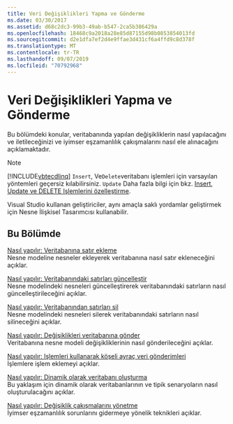 ```yaml
---
title: Veri Değişiklikleri Yapma ve Gönderme
ms.date: 03/30/2017
ms.assetid: d68c2dc3-99b3-49ab-b547-2ca5b386429a
ms.openlocfilehash: 18468c9a2018a28e85d87155d98b0853854013fd
ms.sourcegitcommit: d2e1dfa7ef2d4e9ffae3d431cf6a4ffd9c8d378f
ms.translationtype: MT
ms.contentlocale: tr-TR
ms.lasthandoff: 09/07/2019
ms.locfileid: "70792968"
---
```

# <a name="making-and-submitting-data-changes"></a>Veri Değişiklikleri Yapma ve Gönderme

Bu bölümdeki konular, veritabanında yapılan değişikliklerin nasıl yapılacağını ve iletileceğinizi ve iyimser eşzamanlılık çakışmalarını nasıl ele alınacağını açıklamaktadır.

> [!NOTE]
> [!INCLUDE[vbtecdlinq](../../../../../../includes/vbtecdlinq-md.md)] `Insert`, Ve`Delete`veritabanı işlemleri için varsayılan yöntemleri geçersiz kılabilirsiniz. `Update` Daha fazla bilgi için bkz. [Insert, Update ve DELETE Işlemlerini özelleştirme](customizing-insert-update-and-delete-operations.md).
>
> Visual Studio kullanan geliştiriciler, aynı amaçla saklı yordamlar geliştirmek için Nesne İlişkisel Tasarımcısı kullanabilir.

## <a name="in-this-section"></a>Bu Bölümde

[Nasıl yapılır: Veritabanına satır ekleme](how-to-insert-rows-into-the-database.md) \
Nesne modeline nesneler ekleyerek veritabanına nasıl satır ekleneceğini açıklar.

[Nasıl yapılır: Veritabanındaki satırları güncelleştir](how-to-update-rows-in-the-database.md) \
Nesne modelindeki nesneleri güncelleştirerek veritabanındaki satırların nasıl güncelleştirileceğini açıklar.

[Nasıl yapılır: Veritabanından satırları sil](how-to-delete-rows-from-the-database.md) \
Nesne modelindeki nesneleri silerek veritabanındaki satırların nasıl silineceğini açıklar.

[Nasıl yapılır: Değişiklikleri veritabanına gönder](how-to-submit-changes-to-the-database.md) \
Veritabanına nesne modeli değişikliklerinin nasıl gönderileceğini açıklar.

[Nasıl yapılır: Işlemleri kullanarak köşeli ayraç veri gönderimleri](how-to-bracket-data-submissions-by-using-transactions.md) \
İşlemlere işlem eklemeyi açıklar.

[Nasıl yapılır: Dinamik olarak veritabanı oluşturma](how-to-dynamically-create-a-database.md) \
Bu yaklaşım için dinamik olarak veritabanlarının ve tipik senaryoların nasıl oluşturulacağını açıklar.

[Nasıl yapılır: Değişiklik çakışmalarını yönetme](how-to-manage-change-conflicts.md) \
İyimser eşzamanlılık sorunlarını gidermeye yönelik teknikleri açıklar.
